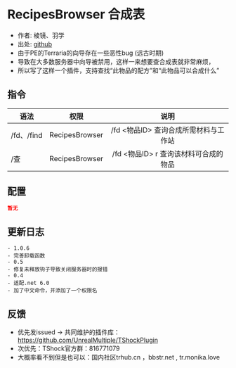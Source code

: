 # RecipesBrowser 合成表

- 作者: 棱镜、羽学
- 出处: [github](https://github.com/1242509682/RecipesBrowser)
- 由于PE的Terraria的向导存在一些恶性bug (远古时期)
- 导致在大多数服务器中向导被禁用，这样一来想要查合成表就非常麻烦，
- 所以写了这样一个插件，支持查找“此物品的配方”和“此物品可以合成什么”

## 指令

| 语法        |       权限       |                         说明                        |
| --------- | :------------: | :-----------------------------------------------: |
| /fd、/find | RecipesBrowser |  /fd <物品ID> 查询合成所需材料与工作站 |
| /查        | RecipesBrowser | /fd <物品ID> r 查询该材料可合成的物品 |

## 配置

```json
暂无
```

## 更新日志

```
- 1.0.6
- 完善卸载函数
- 0.5
- 修复未释放钩子导致关闭服务器时的报错
- 0.4
- 适配.net 6.0
- 加了中文命令，并添加了一个权限名
```

## 反馈

- 优先发issued -> 共同维护的插件库：https://github.com/UnrealMultiple/TShockPlugin
- 次优先：TShock官方群：816771079
- 大概率看不到但是也可以：国内社区trhub.cn ，bbstr.net , tr.monika.love
